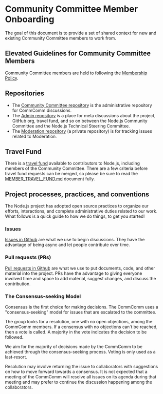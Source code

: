# Community Committee Member Onboarding
The goal of this document is to provide a set of shared context for new and existing Community Committee members to work from.

## Elevated Guidelines for Community Committee Members
Community Committee members are held to following the [Membership Policy](https://github.com/nodejs/admin/blob/master/MemberExpectations.md).

## Repositories
* The [Community Committee repository](https://github.com/nodejs/community-committee) is the administrative repository for CommComm discussions.
* The [Admin repository](https://github.com/nodejs/admin) is a place for meta discussions about the project, GitHub org, travel fund, and so on between the Node.js Community Committee and the Node.js Technical Steering Committee.
* The [Moderation repository](https://github.com/nodejs/moderation) (a private repository) is for tracking issues related to Moderation.

## Travel Fund
There is a [travel fund](https://github.com/nodejs/admin/blob/master/MEMBER_TRAVEL_FUND.md) available to contributors to Node.js, including members of the Community Committee. There are a few criteria before travel fund requests can be merged, so please be sure to read the [MEMBER_TRAVEL_FUND.md](https://github.com/nodejs/admin/blob/master/MEMBER_TRAVEL_FUND.md) document fully.

## Project processes, practices, and conventions
The Node.js project has adopted open source practices to organize our efforts, interactions, and complete administrative duties related to our work. What follows is a quick guide to how we do things, to get you started!

### Issues
[Issues in Github](https://guides.github.com/features/issues/) are what we use to begin discussions. They have the advantage of being async and let people contribute over time.

### Pull requests (PRs)
[Pull requests in Github](https://help.github.com/articles/about-pull-requests/) are what we use to put documents, code, and other material into the project. PRs have the advantage to giving everyone involved time and space to add material, suggest changes, and discuss the contribution.

### The Consensus-seeking Model
Consensus is the first choice for making decisions. The CommComm uses a "consensus-seeking" model for issues that are escalated to the committee.

The group looks for a resolution, one with no open objections, among the CommComm members. If a consensus with no objections can't be reached, then a vote is called. A majority in the vote indicates the decision to be followed.

We aim for the majority of decisions made by the CommComm to be achieved through the consensus-seeking process. Voting is only used as a last-resort.

Resolution may involve returning the issue to collaborators with suggestions on how to move forward towards a consensus. It is not expected that a meeting of the CommComm will resolve all issues on its agenda during that meeting and may prefer to continue the discussion happening among the collaborators.
